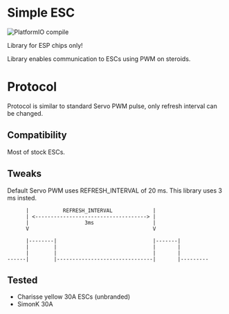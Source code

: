 # Simple ESC
![PlatformIO compile](https://github.com/dejanmeznarc/SimpleESC/workflows/PlatformIO%20compile/badge.svg)

Library for ESP chips only!

Library enables communication to ESCs using PWM on steroids.


# Protocol
Protocol is similar to standard Servo PWM pulse, 
only refresh interval can be changed.

## Compatibility
Most of stock ESCs.

## Tweaks
Default Servo PWM uses REFRESH_INTERVAL of 20 ms. 
This library uses 3 ms insted.


```
      |           REFRESH_INTERVAL             |
      | <------------------------------------> |       
      |                  3ms                   |
      V                                        V 
     
      |--------|                               |-------|
      |        |                               |       |
      |        |                               |       |
------|        |-------------------------------|       |---------
```

## Tested
* Charisse yellow 30A ESCs (unbranded)
* SimonK 30A

